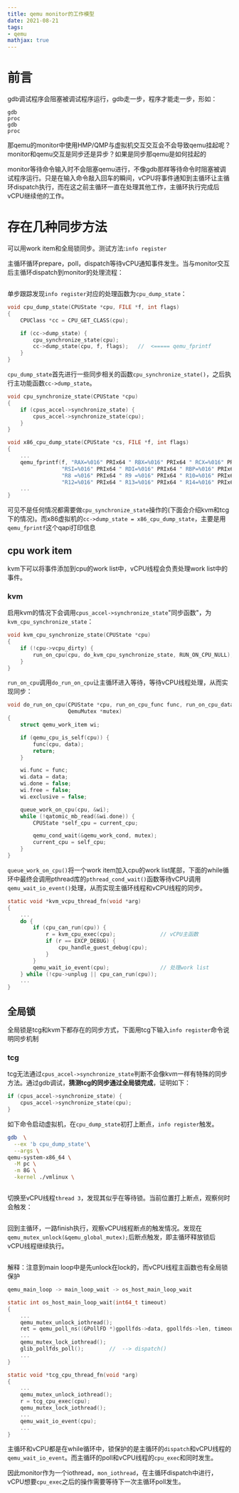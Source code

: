 ```yaml
---
title: qemu monitor的工作模型
date: 2021-08-21
tags: 
- qemu
mathjax: true
---
```


# 前言

gdb调试程序会阻塞被调试程序运行，gdb走一步，程序才能走一步，形如：

```
gdb
proc
gdb
proc
```

那qemu的monitor中使用HMP/QMP与虚拟机交互交互会不会导致qemu挂起呢？monitor和qemu交互是同步还是异步？如果是同步那qemu是如何挂起的

monitor等待命令输入时不会阻塞qemu进行，不像gdb那样等待命令时阻塞被调试程序运行。只是在输入命令敲入回车的瞬间，vCPU将事件通知到主循环让主循环dispatch执行，而在这之前主循环一直在处理其他工作，主循环执行完成后vCPU继续他的工作。


# 存在几种同步方法

可以用work item和全局锁同步。测试方法:`info register`

主循环循环prepare，poll，dispatch等待vCPU通知事件发生。当与monitor交互后主循环dispatch到monitor的处理流程：

<img src="https://raw.githubusercontent.com/66RING/66RING/master/.github/images/os_proj/qemu_monitor_model/dispatch_monitor.png" alt="">

单步跟踪发现`info register`对应的处理函数为`cpu_dump_state`：

```c
void cpu_dump_state(CPUState *cpu, FILE *f, int flags)
{
    CPUClass *cc = CPU_GET_CLASS(cpu);

    if (cc->dump_state) {
        cpu_synchronize_state(cpu);
        cc->dump_state(cpu, f, flags);   //  <===== qemu_fprintf
    }
}
```

`cpu_dump_state`首先进行一些同步相关的函数`cpu_synchronize_state()`，之后执行主功能函数`cc->dump_state`。

```c
void cpu_synchronize_state(CPUState *cpu)
{
    if (cpus_accel->synchronize_state) {
        cpus_accel->synchronize_state(cpu);
    }
}

void x86_cpu_dump_state(CPUState *cs, FILE *f, int flags)
{
	...
	qemu_fprintf(f, "RAX=%016" PRIx64 " RBX=%016" PRIx64 " RCX=%016" PRIx64 " RDX=%016" PRIx64 "\n"
				 "RSI=%016" PRIx64 " RDI=%016" PRIx64 " RBP=%016" PRIx64 " RSP=%016" PRIx64 "\n"
				 "R8 =%016" PRIx64 " R9 =%016" PRIx64 " R10=%016" PRIx64 " R11=%016" PRIx64 "\n"
				 "R12=%016" PRIx64 " R13=%016" PRIx64 " R14=%016" PRIx64 " R15=%016" PRIx64 "\n"
	...
}
```

可见不是任何情况都需要做`cpu_synchronize_state`操作的(下面会介绍kvm和tcg下的情况)。而x86虚拟机的`cc->dump_state = x86_cpu_dump_state`，主要是用`qemu_fprintf`这个qapi打印信息


## cpu work item

kvm下可以将事件添加到cpu的work list中，vCPU线程会负责处理work list中的事件。

### kvm

启用kvm的情况下会调用`cpus_accel->synchronize_state`"同步函数"，为`kvm_cpu_synchronize_state`：

```c
void kvm_cpu_synchronize_state(CPUState *cpu)
{
    if (!cpu->vcpu_dirty) {
        run_on_cpu(cpu, do_kvm_cpu_synchronize_state, RUN_ON_CPU_NULL); 
    }
}
```

`run_on_cpu`调用`do_run_on_cpu`让主循环进入等待，等待vCPU线程处理，从而实现同步：

```c
void do_run_on_cpu(CPUState *cpu, run_on_cpu_func func, run_on_cpu_data data,
                   QemuMutex *mutex)
{
    struct qemu_work_item wi;

    if (qemu_cpu_is_self(cpu)) {
        func(cpu, data);
        return;
    }

    wi.func = func;
    wi.data = data;
    wi.done = false;
    wi.free = false;
    wi.exclusive = false;

    queue_work_on_cpu(cpu, &wi);
    while (!qatomic_mb_read(&wi.done)) {
        CPUState *self_cpu = current_cpu;

        qemu_cond_wait(&qemu_work_cond, mutex);
        current_cpu = self_cpu;
    }
}
```

`queue_work_on_cpu()`将一个work item加入cpu的work list尾部，下面的while循环中最终会调用pthread库的`pthread_cond_wait()`函数等待vCPU调用`qemu_wait_io_event()`处理，从而实现主循环线程和vCPU线程的同步。

```c
static void *kvm_vcpu_thread_fn(void *arg)
{
	...
    do {
        if (cpu_can_run(cpu)) {
            r = kvm_cpu_exec(cpu); 				// vCPU主函数
            if (r == EXCP_DEBUG) {
                cpu_handle_guest_debug(cpu);
            }
        }
        qemu_wait_io_event(cpu); 				// 处理work list
    } while (!cpu->unplug || cpu_can_run(cpu));
	...
}
```


## 全局锁

全局锁是tcg和kvm下都存在的同步方式，下面用tcg下输入`info register`命令说明同步机制

### tcg

tcg无法通过`cpus_accel->synchronize_state`判断不会像kvm一样有特殊的同步方法。通过gdb调试，**猜测tcg的同步通过全局锁完成**，证明如下：

```c
if (cpus_accel->synchronize_state) {
	cpus_accel->synchronize_state(cpu);
}
```

如下命令启动虚拟机，在`cpu_dump_state`初打上断点，`info register`触发。

```sh
gdb	 \
  --ex 'b cpu_dump_state'\
  --args \
qemu-system-x86_64 \
  -M pc \
  -m 8G \
  -kernel ./vmlinux \
```

<img src="https://raw.githubusercontent.com/66RING/66RING/master/.github/images/os_proj/qemu_monitor_model/dispatch_monitor.png" alt="">

切换至vCPU线程`thread 3`，发现其似乎在等待锁。当前位置打上断点，观察何时会触发：

<img src="https://raw.githubusercontent.com/66RING/66RING/master/.github/images/os_proj/qemu_monitor_model/vcpu_wait.png" alt="">

回到主循环，一路finish执行，观察vCPU线程断点的触发情况。发现在`qemu_mutex_unlock(&qemu_global_mutex);`后断点触发，即主循环释放锁后vCPU线程继续执行。

<img src="https://raw.githubusercontent.com/66RING/66RING/master/.github/images/os_proj/qemu_monitor_model/unlock_hit.png" alt="">

解释：注意到main loop中是先unlock在lock的，而vCPU线程主函数也有全局锁保护

```c
qemu_main_loop -> main_loop_wait -> os_host_main_loop_wait

static int os_host_main_loop_wait(int64_t timeout)
{
    ...
    qemu_mutex_unlock_iothread();
    ret = qemu_poll_ns((GPollFD *)gpollfds->data, gpollfds->len, timeout);
	...
    qemu_mutex_lock_iothread();
	glib_pollfds_poll(); 		//  --> dispatch()
	...
}

static void *tcg_cpu_thread_fn(void *arg)
{
	...
	qemu_mutex_unlock_iothread();
	r = tcg_cpu_exec(cpu);
	qemu_mutex_lock_iothread();
	...
	qemu_wait_io_event(cpu);
	...
}
```

主循环和vCPU都是在while循环中，锁保护的是主循环的`dispatch`和vCPU线程的`qemu_wait_io_event`。而主循环的poll和vCPU线程的`cpu_exec`和同时发生。

因此monitor作为一个iothread，`mon_iothread`，在主循环dispatch中进行，vCPU想要`cpu_exec`之后的操作需要等待下一次主循环poll发生。
